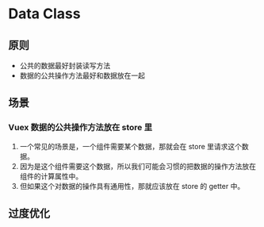 # Data Class



## 原则
* 公共的数据最好封装读写方法
* 数据的公共操作方法最好和数据放在一起


## 场景
### Vuex 数据的公共操作方法放在 store 里
1. 一个常见的场景是，一个组件需要某个数据，那就会在 store 里请求这个数据。
2. 因为是这个组件需要这个数据，所以我们可能会习惯的把数据的操作方法放在组件的计算属性中。
3. 但如果这个对数据的操作具有通用性，那就应该放在 store 的 getter 中。



## 过度优化

